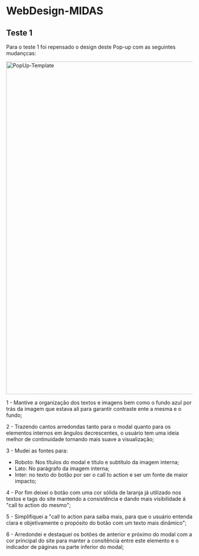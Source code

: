 # WebDesign-MIDAS

## Teste 1
Para o teste 1 foi repensado o design deste Pop-up com as seguintes mudançcas:

<img width="1587" height="899" alt="PopUp-Template" src="https://github.com/user-attachments/assets/e5fc74c5-920b-43b8-880f-9bb20126b905" />

1 - Mantive a organização dos textos e imagens bem como o fundo azul por trás da imagem que estava ali para garantir contraste ente a mesma e o fundo;

2 - Trazendo cantos arredondas tanto para o modal quanto para os elementos internos em ângulos decrescentes, o usuário tem uma ideia melhor de continuidade tornando mais suave a visualização;

3 - Mudei as fontes para:
  - Roboto: Nos títulos do modal e título e subtítulo da imagem interna;
  - Lato: No parágrafo da imagem interna;
  - Inter: no texto do botão por ser o call to action e ser um fonte de maior impacto;
    
4 - Por fim deixei o botão com uma cor sólida de laranja já utilizado nos textos e tags do site mantendo a consistência e dando mais visibilidade á "call to action do mesmo";
    
5 - Simplifiquei a "call to action para saiba mais, para que o usuário entenda clara e objetivamente o propósito do botão com um texto mais dinâmico";

6 - Arredondei e destaquei os botões de anterior e próximo do modal com a cor principal do site para manter a consitência entre este elemento e o indicador de páginas na parte inferior do modal;
